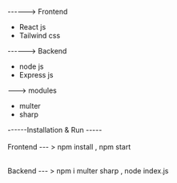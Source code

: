 ------> Frontend

* React js
* Tailwind css
  
------> Backend
  
* node js
* Express js
  
---> modules
  * multer
  * sharp


------Installation & Run -----<br> </br>
Frontend --- > npm install  ,   npm start <br></br>

Backend --- > npm i multer sharp  ,  node index.js 





